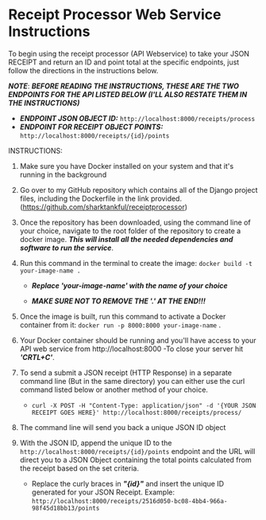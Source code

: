 # Receipt Processor Web Service Instructions

To begin using the receipt processor (API Webservice) to take your JSON RECEIPT and return an ID and point total at the specific endpoints, just follow the directions in the instructions below.

***NOTE***: ***BEFORE READING THE INSTRUCTIONS, THESE ARE THE TWO ENDPOINTS FOR THE API LISTED BELOW (I'LL ALSO RESTATE THEM IN THE INSTRUCTIONS)***

- ***ENDPOINT JSON OBJECT ID:*** ```http://localhost:8000/receipts/process```
- ***ENDPOINT FOR RECEIPT OBJECT POINTS:*** ```http://localhost:8000/receipts/{id}/points```

INSTRUCTIONS:
1. Make sure you have Docker installed on your system and that it's running in the background
 
2. Go over to my GitHub repository which contains all of the Django project files, including the Dockerfile in the link provided.(https://github.com/sharktankful/receiptprocessor)
 
3. Once the repository has been downloaded, using the command line of your choice, navigate to the root folder of the repository to create a docker image. ***This will install all the needed dependencies and software to run the service***.
   
6. Run this command in the terminal to create the image: ```docker build -t your-image-name .```
   - ***Replace 'your-image-name' with the name of your choice***
   
   - ***MAKE SURE NOT TO REMOVE THE  '.'  AT THE END!!!***

8. Once the image is built, run this command to activate a Docker container from it: ```docker run -p 8000:8000 your-image-name``` .
9. Your Docker container should be running and you'll have access to your API web service from http://localhost:8000
     -To close your server hit ***'CRTL+C'***.
10. To send a submit a JSON receipt (HTTP Response) in a separate command line (But in the same directory) you can either use the curl command listed below or another method of your choice.
    - ```curl -X POST -H "Content-Type: application/json" -d '{YOUR JSON RECEIPT GOES HERE}' http://localhost:8000/receipts/process/```
11. The command line will send you back a unique JSON ID object
12. With the JSON ID, append the unique ID to the ```http://localhost:8000/receipts/{id}/points``` endpoint and the URL will direct you to a JSON Object containing the total points calculated from the receipt based on the set criteria.
    - Replace the curly braces in ***"{id}"*** and insert the unique ID generated for your JSON Receipt. Example: ```http://localhost:8000/receipts/2516d050-bc08-4bb4-966a-98f45d18bb13/points```
